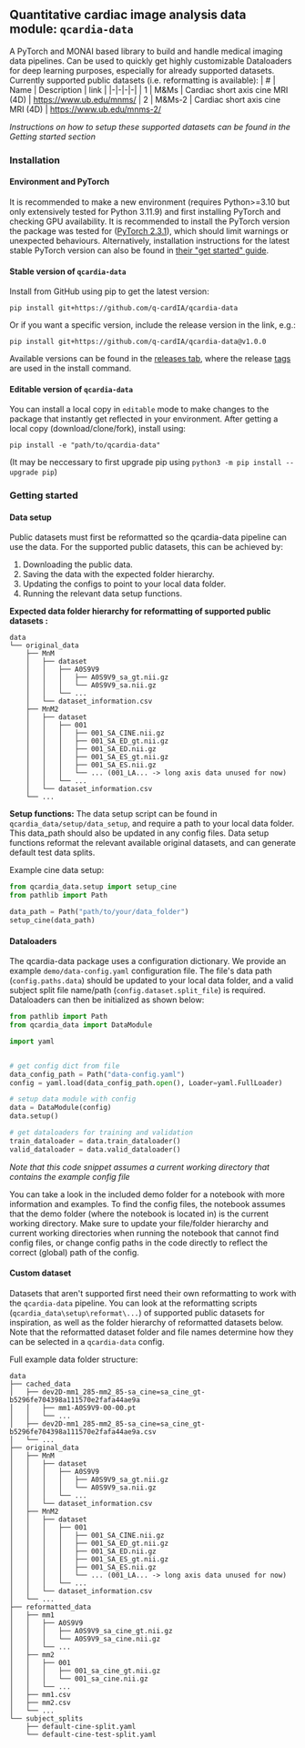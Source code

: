## Quantitative cardiac image analysis data module: `qcardia-data`

A PyTorch and MONAI based library to build and handle medical imaging data pipelines. Can be used to quickly get highly customizable Dataloaders for deep learning purposes, especially for already supported datasets. Currently supported public datasets (i.e. reformatting is available):
| # | Name | Description | link |
|-|-|-|-|
| 1 | M&Ms   | Cardiac short axis cine MRI (4D) | https://www.ub.edu/mnms/
| 2 | M&Ms-2 | Cardiac short axis cine MRI (4D) | https://www.ub.edu/mnms-2/

*Instructions on how to setup these supported datasets can be found in the Getting started section*

### Installation
#### Environment and PyTorch
It is recommended to make a new environment (requires Python>=3.10 but only extensively tested for Python 3.11.9) and first installing PyTorch and checking GPU availability. It is recommended to install the PyTorch version the package was tested for ([PyTorch 2.3.1](https://pytorch.org/get-started/previous-versions/#v231)), which should limit warnings or unexpected behaviours. Alternatively, installation instructions for the latest stable PyTorch version can also be found in [their "get started" guide](https://pytorch.org/get-started/locally/).

#### Stable version of `qcardia-data`
Install from GitHub using pip to get the latest version:
```
pip install git+https://github.com/q-cardIA/qcardia-data
```

Or if you want a specific version, include the release version in the link, e.g.:
```
pip install git+https://github.com/q-cardIA/qcardia-data@v1.0.0
```

Available versions can be found in the [releases tab](https://github.com/q-cardIA/qcardia-data/releases), where the release [tags](https://github.com/q-cardIA/qcardia-data/tags) are used in the install command.

#### Editable version of `qcardia-data`
You can install a local copy in `editable` mode to make changes to the package that instantly get reflected in your environment. After getting a local copy (download/clone/fork), install using:
```
pip install -e "path/to/qcardia-data"
```
(It may be neccessary to first upgrade pip using `python3 -m pip install --upgrade pip`)

### Getting started

#### Data setup
Public datasets must first be reformatted so the qcardia-data pipeline can use the data. For the supported public datasets, this can be achieved by:
1. Downloading the public data.
2. Saving the data with the expected folder hierarchy.
3. Updating the configs to point to your local data folder.
4. Running the relevant data setup functions.

**Expected data folder hierarchy for reformatting of supported public datasets :**
```
data
└── original_data
    ├── MnM
    │   ├── dataset
    │   │   ├── A0S9V9
    │   │   │   ├── A0S9V9_sa_gt.nii.gz
    │   │   │   └── A0S9V9_sa.nii.gz
    │   │   └── ...
    │   └── dataset_information.csv
    ├── MnM2
    │   ├── dataset
    │   │   ├── 001
    │   │   │   ├── 001_SA_CINE.nii.gz
    │   │   │   ├── 001_SA_ED_gt.nii.gz
    │   │   │   ├── 001_SA_ED.nii.gz
    │   │   │   ├── 001_SA_ES_gt.nii.gz
    │   │   │   ├── 001_SA_ES.nii.gz
    │   │   │   └── ... (001_LA... -> long axis data unused for now)
    │   │   └── ...
    │   └── dataset_information.csv
    └── ...
```
**Setup functions:**
The data setup script can be found in `qcardia_data/setup/data_setup`, and require a path to your local data folder. This data_path should also be updated in any config files. Data setup functions reformat the relevant available original datasets, and can generate default test data splits.

Example cine data setup:
```python
from qcardia_data.setup import setup_cine
from pathlib import Path

data_path = Path("path/to/your/data_folder")
setup_cine(data_path)
```

#### Dataloaders
The qcardia-data package uses a configuration dictionary. We provide an example `demo/data-config.yaml` configuration file. The file's data path (`config.paths.data`) should be updated to your local data folder, and a valid subject split file name/path (`config.dataset.split_file`) is required. Dataloaders can then be initialized as shown below:

```python
from pathlib import Path
from qcardia_data import DataModule

import yaml


# get config dict from file
data_config_path = Path("data-config.yaml")
config = yaml.load(data_config_path.open(), Loader=yaml.FullLoader)

# setup data module with config
data = DataModule(config)
data.setup()

# get dataloaders for training and validation
train_dataloader = data.train_dataloader()
valid_dataloader = data.valid_dataloader()
```
*Note that this code snippet assumes a current working directory that contains the example config file*

You can take a look in the included demo folder for a notebook with more information and examples. To find the config files, the notebook assumes that the demo folder (where the notebook is located in) is the current working directory. Make sure to update your file/folder hierarchy and current working directories when running the notebook that cannot find config files, or change config paths in the code directly to reflect the correct (global) path of the config.

#### Custom dataset
Datasets that aren't supported first need their own reformatting to work with the `qcardia-data` pipeline. You can look at the reformatting scripts (`qcardia_data\setup\reformat\...`) of supported public datasets for inspiration, as well as the folder hierarchy of reformatted datasets below. Note that the reformatted dataset folder and file names determine how they can be selected in a `qcardia-data` config.

Full example data folder structure:
```
data
├── cached_data
│   ├── dev2D-mm1_285-mm2_85-sa_cine=sa_cine_gt-b5296fe704398a111570e2fafa44ae9a
│   │   ├── mm1-A0S9V9-00-00.pt
│   │   └── ...
│   ├── dev2D-mm1_285-mm2_85-sa_cine=sa_cine_gt-b5296fe704398a111570e2fafa44ae9a.csv
│   └── ...
├── original_data
│   ├── MnM
│   │   ├── dataset
│   │   │   ├── A0S9V9
│   │   │   │   ├── A0S9V9_sa_gt.nii.gz
│   │   │   │   └── A0S9V9_sa.nii.gz
│   │   │   └── ...
│   │   └── dataset_information.csv
│   ├── MnM2
│   │   ├── dataset
│   │   │   ├── 001
│   │   │   │   ├── 001_SA_CINE.nii.gz
│   │   │   │   ├── 001_SA_ED_gt.nii.gz
│   │   │   │   ├── 001_SA_ED.nii.gz
│   │   │   │   ├── 001_SA_ES_gt.nii.gz
│   │   │   │   ├── 001_SA_ES.nii.gz
│   │   │   │   └── ... (001_LA... -> long axis data unused for now)
│   │   │   └── ...
│   │   └── dataset_information.csv
│   └── ...
├── reformatted_data
│   ├── mm1
│   │   ├── A0S9V9
│   │   │   ├── A0S9V9_sa_cine_gt.nii.gz
│   │   │   └── A0S9V9_sa_cine.nii.gz
│   │   └── ...
│   ├── mm2
│   │   ├── 001
│   │   │   ├── 001_sa_cine_gt.nii.gz
│   │   │   └── 001_sa_cine.nii.gz
│   │   └── ...
│   ├── mm1.csv
│   ├── mm2.csv
│   └── ...
└── subject_splits
    ├── default-cine-split.yaml
    └── default-cine-test-split.yaml
```
